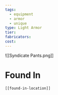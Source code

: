 ```yaml
---
tags:
  - equipment
  - armor
  - unique
type: Light Armor
tier:
fabricators:
cost:
---
```

![[Syndicate Pants.png]]
# Found In
```meta-bind-embed
[[found-in-location]]
```